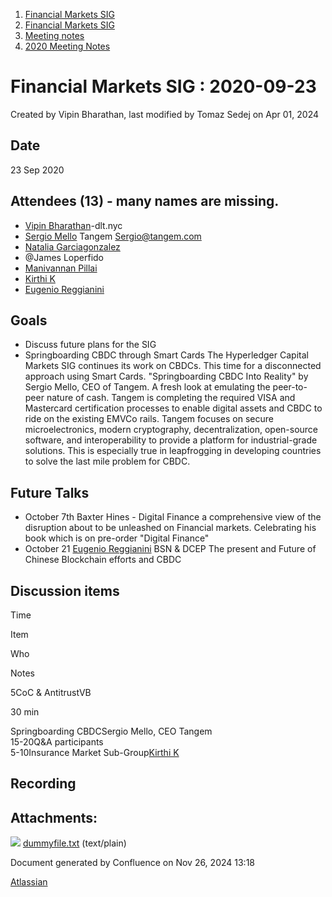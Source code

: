 1. [Financial Markets SIG](index.html)
2. [Financial Markets SIG](Financial-Markets-SIG_20545549.html)
3. [Meeting notes](Meeting-notes_20558268.html)
4. [2020 Meeting Notes](2020-Meeting-Notes_20546673.html)

# Financial Markets SIG : 2020-09-23

Created by Vipin Bharathan, last modified by Tomaz Sedej on Apr 01, 2024

## Date

23 Sep 2020

## Attendees (13) - many names are missing.

- [Vipin Bharathan](https://lf-hyperledger.atlassian.net/wiki/people/70121:4ac24c34-2385-41a8-8881-61e7a75c6d1e?ref=confluence)-dlt.nyc
- [Sergio Mello](https://lf-hyperledger.atlassian.net/wiki/people/5d35d41f70e3c90c952f70a8?ref=confluence) Tangem Sergio@tangem.com
- [Natalia Garciagonzalez](https://lf-hyperledger.atlassian.net/wiki/people/70121:7c7305b1-f62b-4d9d-84a9-882b2664fda6?ref=confluence)
- @James Loperfido
- [Manivannan Pillai](https://lf-hyperledger.atlassian.net/wiki/people/5a6887cec2b7dd3533e4ab77?ref=confluence)
- [Kirthi K](https://lf-hyperledger.atlassian.net/wiki/people/712020:cdf2c19a-9f68-45e0-82c7-86c8b2799fb2?ref=confluence)
- [Eugenio Reggianini](https://lf-hyperledger.atlassian.net/wiki/people/63bc168549a31f95b8732a4f?ref=confluence)

## Goals

- Discuss future plans for the SIG
- Springboarding CBDC through Smart Cards The Hyperledger Capital Markets SIG continues its work on CBDCs. This time for a disconnected approach using Smart Cards. "Springboarding CBDC Into Reality" by Sergio Mello, CEO of Tangem. A fresh look at emulating the peer-to-peer nature of cash. Tangem is completing the required VISA and Mastercard certification processes to enable digital assets and CBDC to ride on the existing EMVCo rails. Tangem focuses on secure microelectronics, modern cryptography, decentralization, open-source software, and interoperability to provide a platform for industrial-grade solutions. This is especially true in leapfrogging in developing countries to solve the last mile problem for CBDC.

## Future Talks

- October 7th Baxter Hines - Digital Finance a comprehensive view of the disruption about to be unleashed on Financial markets. Celebrating his book which is on pre-order "Digital Finance"
- October 21 [Eugenio Reggianini](https://lf-hyperledger.atlassian.net/wiki/people/63bc168549a31f95b8732a4f?ref=confluence) BSN &amp; DCEP The present and Future of Chinese Blockchain efforts and CBDC

## Discussion items

Time

Item

Who

Notes

5CoC &amp; AntitrustVB

30 min

Springboarding CBDCSergio Mello, CEO Tangem  
15-20Q&amp;A participants  
5-10Insurance Market Sub-Group[Kirthi K](https://lf-hyperledger.atlassian.net/wiki/people/712020:cdf2c19a-9f68-45e0-82c7-86c8b2799fb2?ref=confluence)

## Recording

## Attachments:

![](images/icons/bullet_blue.gif) [dummyfile.txt](attachments/20559193/20559214.txt) (text/plain)

Document generated by Confluence on Nov 26, 2024 13:18

[Atlassian](http://www.atlassian.com/)
